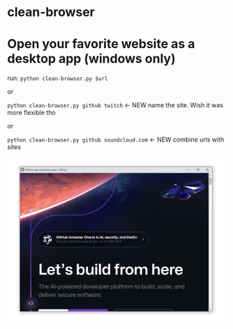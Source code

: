 # clean-browser
# Open your favorite website as a desktop app (windows only)

run:
`python clean-browser.py $url` <br>

or

`python clean-browser.py github twitch` <- NEW name the site. Wish it was more flexible tho <br>

or

`python clean-browser.py github soundcloud.com` <- NEW combine urls with sites<br>

![alt text](https://github.com/MauBorre/clean-browser/blob/main/example.png?raw=true)

